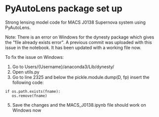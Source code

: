 #  PyAutoLens package set up
Strong lensing model code for MACS J0138 Supernova system using PyAutoLens. 

Note: There is an error on Windows for the dynesty package which gives the "file already exists error". A previous commit was uploaded with this issue in the notebook. It has been updated with a working file now.

To fix the issue on Windows: 
1. Go to Users/{Username}/anaconda3/Lib/dynesty/
2. Open utils.py
3. Go to line 2325 and below the pickle.module.dump(D, fp) insert the following code:
```
if os.path.exists(fname):
   os.remove(fname)
``` 
5. Save the changes and the MACS_J0138.ipynb file should work on Windows now
